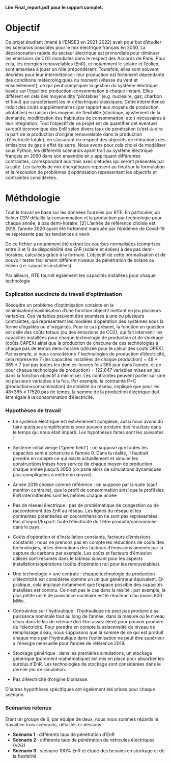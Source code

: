 **Lire Final_report.pdf pour le rapport complet.**

# Objectif 

Ce projet étudiant (mené à l'ENSE3 en 2021-2022) avait pour but d’étudier les scénarios possibles pour le mix électrique français en 2050. La décarbonation rapide du secteur électrique est primordiale pour diminuer les émissions de CO2 mondiales dans le respect des Accords de Paris. Pour cela, les énergies renouvelables (EnR), et notamment le solaire et l’éolien, sont amenées à jouer un rôle prépondérant. Toutefois, elles sont souvent décriées pour leur intermittence : leur production est fortement dépendante des conditions météorologiques du moment (vitesse du vent et ensoleillement), ce qui peut compliquer la gestion du système électrique basée sur l’équilibre production-consommation à chaque instant. Elles diffèrent en cela des moyens dits “pilotables” (e.g. nucléaire, gaz, charbon et fioul) qui caractérisent les mix électriques classiques. Cette intermittence induit des coûts supplémentaires (par rapport aux moyens de production pilotables) en raison des moyens de flexibilité (stockage, ajustement de la demande, modification des habitudes de consommation, etc.) nécessaires à leur intégration. 
Tout l’objectif de ce projet est de quantifier cet éventuel surcoût économique des EnR selon divers taux de pénétration (c’est-à-dire la part de la production d’origine renouvelable dans la production d’électricité totale), en s’assurant du respect des objectifs de réductions des émissions de gaz à effet de serre. Nous avons pour cela choisi de modéliser sous Python, les différents scénarios ayant trait au système électrique français en 2050 dans son ensemble en y appliquant différentes contraintes, correspondant aux trois axes d’études qui seront présentés par la suite. Les calculs de mix énergétiques reposent au final sur la formulation et la résolution de problèmes d’optimisation représentant les objectifs et contraintes considérées.

# Méthdologie

Tout le travail se base sur les données fournies par RTE. En particulier, un fichier CSV détaille la consommation et la production par technologie pour chaque année, à pas demi-horaire. [2] L’année de référence choisie est 2019, l’année 2020 ayant été fortement marquée par l’épidémie de Covid-19 ne représente pas les tendances à venir. 

De ce fichier a notamment été extrait les courbes normalisées (comprises entre 0 et 1) de disponibilité des EnR (solaire et éolien) à des pas demi-horaires, calculées grâce à la formule. L’objectif de cette normalisation et de pouvoir tester facilement différent niveaux de pénétration de solaire ou éolien (i.e. capacités installées).

Par ailleurs, RTE fournit également les capacités installées pour chaque technologie

### Explication succincte du travail d’optimisation

Résoudre un problème d’optimisation  consiste en la minimisation/maximisation d’une fonction objectif mettant en jeu plusieurs variables. Ces variables peuvent être soumises à une ou plusieurs contraintes, qui représentent les modèles d’opération des systèmes sous la forme d’égalités ou d’inégalités. Pour le cas présent, la fonction en question est celle des coûts totaux (ou des émissions de CO2), qui fait intervenir les capacités installées pour chaque technologie de production et de stockage (coûts CAPEX) ainsi que la production de chacune de ces technologies à chaque pas de temps demi-horaire (utilisée pour le calcul des coûts OPEX). Par exemple, si nous considérons 7 technologies de production d’électricité, cela représente 7 (les capacités installées de chaque production) + 48 * 365 * 7 (un pas toutes les demies-heures fois 365 jour dans l’année, et ce pour chaque technologie de production) = 122,647 variables mises en jeu dans la fonction objectif à minimiser.
Les contraintes peuvent porter sur une ou plusieurs variables à la fois. Par exemple, la contrainte P=C (production=consommation) de stabilité du réseau, implique que pour les 48*365 =  17520 pas de temps, la somme de la production électrique doit être égale à la consommation d’électricité. 

### Hypothèses de travail

- Le système électrique est extrêmement complexe, aussi nous avons dû faire quelques simplifications pour pouvoir produire des résultats dans le temps qui nous était imparti. Les hypothèses faites sont les suivantes :

- Système initial vierge (“green field”) : on suppose que toutes les capacités sont à construire à l’année 0. Dans la réalité, il faudrait prendre en compte ce qui existe actuellement et simuler les constructions/mises hors service de chaque moyen de production chaque année jusqu’à 2050 (on parle alors de simulations dynamiques plus compliquées à mettre en œuvre).

- Année 2019 choisie comme référence : on suppose par la suite (sauf mention contraire), que le profil de consommation ainsi que le profil des EnR intermittentes sont les mêmes chaque année

- Pas de réseau électrique : pas de problématique de congestion ou de raccordement des EnR au réseau. Les lignes du réseau et les contraintes potentielles en courant/tension ne sont pas représentées.
Pas d’import/Export: toute l’électricité doit être produite/consommée dans le pays.

- Coûts d’opération et d’installation constants, facteurs d’émissions constants : nous ne prenons pas en compte les réductions de coûts des technologies, ni les diminutions des facteurs d’émissions amenés par la capture du carbone par exemple. Les coûts et facteurs d’émission utilisés sont résumés dans le tableau suivant pour les aspects installations/opérations (coûts d’opération nul pour les renouvelables).

- Une technologie = une centrale : chaque technologie de production d’électricité est considérée comme un unique générateur équivalent. En pratique, cela implique notamment que l’espace possible des capacités installées est continu. Ce n’est pas le cas dans la réalité : par exemple, la plus petite unité de puissance nucléaire est le réacteur, d’au moins 900 MWe.

- Contraintes sur l’hydraulique : l’hydraulique ne peut pas produire à sa puissance nominale tout au long de l’année, dans la mesure où le niveau d’eau dans le lac de retenue doit être assez élevé pour pouvoir produire de l’électricité.  Pour prendre en compte la saisonnalité du niveau de remplissage d’eau, nous supposons que la somme de ce qui est produit chaque mois par l’hydraulique dans l’optimisation ne peut être supérieur à l'énergie mensuelle pour l’année de référence 2019.

- Stockage générique : dans les premières simulations, un stockage générique (purement mathématique) est mis en place pour absorber les surplus d’EnR. Les technologies de stockage sont considérées dans le dernier jeu de simulation.

- Pas d’électricité d’origine biomasse.

D’autres hypothèses spécifiques ont également été prises pour chaque scénario.

### Scénarios retenus

Étant un groupe de 6, par équipe de deux, nous nous sommes répartis le travail en trois scénarios, détaillés ci-dessous :

- **Scénario 1** : différents taux de pénétration d’EnR
- **Scénario 2** : différents taux de pénétration de véhicules électriques (V2G)
- **Scénario 3** : scénario 100% EnR et étude des besoins en stockage et de la flexibilité
  


